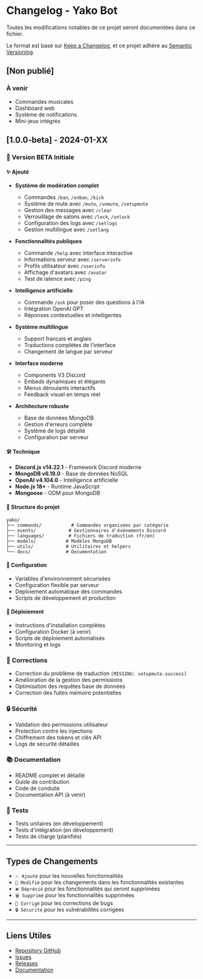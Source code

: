 # Changelog - Yako Bot

Toutes les modifications notables de ce projet seront documentées dans ce fichier.

Le format est basé sur [Keep a Changelog](https://keepachangelog.com/fr/1.0.0/),
et ce projet adhère au [Semantic Versioning](https://semver.org/spec/v2.0.0.html).

## [Non publié]

### À venir
- Commandes musicales
- Dashboard web
- Système de notifications
- Mini-jeux intégrés

## [1.0.0-beta] - 2024-01-XX

### 🎉 Version BETA Initiale

#### ✨ Ajouté
- **Système de modération complet**
  - Commandes `/ban`, `/unban`, `/kick`
  - Système de mute avec `/mute`, `/unmute`, `/setupmute`
  - Gestion des messages avec `/clear`
  - Verrouillage de salons avec `/lock`, `/unlock`
  - Configuration des logs avec `/setlogs`
  - Gestion multilingue avec `/setlang`

- **Fonctionnalités publiques**
  - Commande `/help` avec interface interactive
  - Informations serveur avec `/serverinfo`
  - Profils utilisateur avec `/userinfo`
  - Affichage d'avatars avec `/avatar`
  - Test de latence avec `/ping`

- **Intelligence artificielle**
  - Commande `/ask` pour poser des questions à l'IA
  - Intégration OpenAI GPT
  - Réponses contextuelles et intelligentes

- **Système multilingue**
  - Support français et anglais
  - Traductions complètes de l'interface
  - Changement de langue par serveur

- **Interface moderne**
  - Components V3 Discord
  - Embeds dynamiques et élégants
  - Menus déroulants interactifs
  - Feedback visuel en temps réel

- **Architecture robuste**
  - Base de données MongoDB
  - Gestion d'erreurs complète
  - Système de logs détaillé
  - Configuration par serveur

#### 🛠️ Technique
- **Discord.js v14.22.1** - Framework Discord moderne
- **MongoDB v6.19.0** - Base de données NoSQL
- **OpenAI v4.104.0** - Intelligence artificielle
- **Node.js 18+** - Runtime JavaScript
- **Mongoose** - ODM pour MongoDB

#### 📁 Structure du projet
```
yako/
├── commands/           # Commandes organisées par catégorie
├── events/            # Gestionnaires d'événements Discord
├── languages/         # Fichiers de traduction (fr/en)
├── models/           # Modèles MongoDB
├── utils/            # Utilitaires et helpers
└── docs/             # Documentation
```

#### 🔧 Configuration
- Variables d'environnement sécurisées
- Configuration flexible par serveur
- Déploiement automatique des commandes
- Scripts de développement et production

#### 🚀 Déploiement
- Instructions d'installation complètes
- Configuration Docker (à venir)
- Scripts de déploiement automatisés
- Monitoring et logs

### 🐛 Corrections
- Correction du problème de traduction `[MISSING: setupmute.success]`
- Amélioration de la gestion des permissions
- Optimisation des requêtes base de données
- Correction des fuites mémoire potentielles

### 🔒 Sécurité
- Validation des permissions utilisateur
- Protection contre les injections
- Chiffrement des tokens et clés API
- Logs de sécurité détaillés

### 📚 Documentation
- README complet et détaillé
- Guide de contribution
- Code de conduite
- Documentation API (à venir)

### 🧪 Tests
- Tests unitaires (en développement)
- Tests d'intégration (en développement)
- Tests de charge (planifiés)

---

## Types de Changements

- `✨ Ajouté` pour les nouvelles fonctionnalités
- `🔄 Modifié` pour les changements dans les fonctionnalités existantes
- `❌ Déprécié` pour les fonctionnalités qui seront supprimées
- `🗑️ Supprimé` pour les fonctionnalités supprimées
- `🐛 Corrigé` pour les corrections de bugs
- `🔒 Sécurité` pour les vulnérabilités corrigées

---

## Liens Utiles

- [Repository GitHub](https://github.com/votre-username/discord-bot-v14)
- [Issues](https://github.com/votre-username/discord-bot-v14/issues)
- [Releases](https://github.com/votre-username/discord-bot-v14/releases)
- [Documentation](https://github.com/votre-username/discord-bot-v14/wiki)